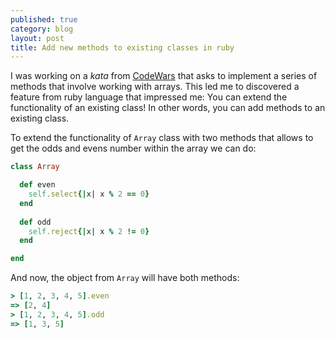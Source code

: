 ```yaml
---
published: true
category: blog
layout: post
title: Add new methods to existing classes in ruby
---
```


I was working on a _kata_ from [CodeWars](http://www.codewars.com) that asks to implement a series of methods that involve working with arrays. This led me to discovered a feature from ruby language that impressed me: You can extend the functionality of an existing class! In other words, you can add methods to an existing class.

To extend the functionality of `Array` class with two methods that allows to get the odds and evens number within the array we can do:

```ruby
class Array

  def even
    self.select{|x| x % 2 == 0}
  end
  
  def odd
    self.reject{|x| x % 2 != 0}
  end

end
```

And now, the object from `Array` will have both methods:

```ruby
> [1, 2, 3, 4, 5].even
=> [2, 4]
> [1, 2, 3, 4, 5].odd
=> [1, 3, 5]
```